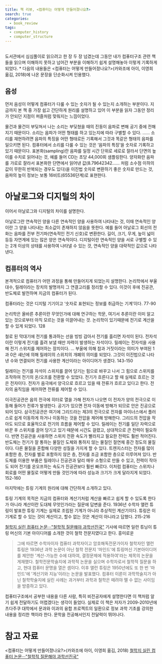 ```yaml
---
title: 책 리뷰, <컴퓨터는 어떻게 만들어졌나요?>
search: true
categories:
  - book_review
tags:
  - computer_history
  - computer_structure
---
```

<br />
도서관에서 심심풀이로 읽으려고 한 장 두 장 넘겼는데 그동안 내가 컴퓨터구조 관련 책들을 읽으며 이해하지 못하고 넘어간 부분을 이해하기 쉽게 설명해놓아 이렇게 기록하게 되었다. 
* 다음의 내용들은 <컴퓨터는 어떻게 만들어졌나요?>(카와조에 아이, 이영희 옮김, 2018)에 나온 문장을 단순화시켜 인용했다.


## 음성
먼저 음성이 어떻게 컴퓨터가 다룰 수 있는 숫자가 될 수 있는지 소개하는 부분이다. 지금까지 본 책 중 가장 쉽고 간단하게 원리를 설명하고 있어 이 부분을 읽자 그동안 정리가 안되던 지점이 퍼즐처럼 맞춰지는 느낌이었다.

물건과 물건이 부딪쳐서 나는 소리는 부딪쳤을 때의 진동이 음파로 변해 공기 중에 전해지기 때문이다. 소리는 음파가 어떤 형태를 하고 있는지에 따라 구별할 수 있다. ……
 소리를 재현하려면 음파의 특징을 어떤 형태로든 기록해서 그것과 똑같은 형태의 음파를 일으키면 된다. 컴퓨터에서 소리를 다룰 수 있는 것은 ‘음파의 특징’을 숫자로 기록하고 있기 때문이다.
표본화(sampling)란 음파를 일정 시간 단위로 세로로 잘라서 단면의 높이를 수치로 읽어내는 것, 예를 들어 CD는 초당 44,000회 샘플링한다.
양자화란 음파를 가로로 잘라서 표본화한 단면에서 읽어낸 값(8.79642342…… 처럼 소수점 이하의 값이 무한히 반복되는 경우도 있다)을 이진법 숫자로 변환하기 좋은 숫자로 만드는 것, 음파의 높이 정보는 보통 16비트(65536단계)로 표현한다.

# 아날로그와 디지털의 차이
이어서 아날로그와 디지털의 차이를 설명한다.   


아날로그란 연속적인 양을 다른 연속적인 양을 사용하여 나타내는 것, 이때 연속적인 양이란 그 양을 나타내는 최소값이 존재하지 않음을 뜻한다. 예를 들어 아날로그 회선의 전화는 음파를 전부 전기파(연속적인 전기 신호)로 변환한다. 길이, 크기, 무게, 높이 넓이 등등 자연계에 있는 많은 양은 연속적이다.
디지털이란 연속적인 양을 서로 구별할 수 있는 2개 이상의 상태를 사용하여 나타낼 수 있는 것, 연속적인 양을 대략적인 값으로 나타낸다.

   

## 컴퓨터의 역사

 본격적으로 컴퓨터가 어떤 과정을 통해 만들어지게 되었는지 설명한다. 논리학에서 부울대수, 릴레이라는 장치의 발명까지 그 연결고리를 정리할 수 있다. 이것이 후에 진공관, 반도체로 발전하며 지금의 컴퓨터가 된다.  


컴퓨터라는 것은 디지털 기기이고 ‘숫자로 표현되는 정보를 취급하는 기계’이다.
77-90

  

논리학은 올바른 추론이란 무엇인가에 대해 연구하는 학문, 여기서 추론이란 이미 알고 있는 것으로부터 아직 모르는 것을 이끌어내는 것. 논리학이 있기때문에 전기로 계산을 할 수 있게 되었다.
128
  

철로 된 막대기에 전기를 통과하는 선을 빙빙 감아서 전기를 흘리면 자석이 된다. 전자석이란 이렇게 전기를 흘려 보낼 때만 자력이 발생하는 자석이다.
릴레이는 전자석을 사용해 전기 스위치를 제어하는 장치이다.
… 부울에 의해 참과 거짓이라는 의미가 부여된 1과 0은 섀넌에 의해 릴레이의 스위치의 개폐의 의미를 되었다. 그것이 이진법으로 나타낸 수와 연결되어 전기를 사용한 계산이라는 아이디어가 생겼다.
143-150
  

릴레이는 전기를 자석이 스위치를 끌어 당기는 힘으로 바꾸고 나서 그 힘으로 스위치를 조작하여 전기의 온/오프를 전환할 수 있었다.
전기가 흐른다고 할 때 실제로 흐르는 것은 전자이다. 전자가 음극에서 양극으로 흐르고 있을 때 전류가 흐르고 있다고 한다. 전자의 움직임을 제어하면 전류를 제어할 수 있다.
  

이극진공관은 음의 전극에 히터로 열을 가해 전자가 나오면 이 전자가 양의 전극으로 이동해 들어가 전류가 발생한다. 공기가 있으면 전자 이동에 방해가 되므로 안은 진공으로 되어 있다.
삼극진공관은 여기에 그리드라는 제3의 전극으로 전자를 마이너스에서 플러스로 쉽게 이동하게 하거나 이동하는 것을 전압을 제어해 방해한다. 그리드의 전압을 작아도 되므로 효율적으로 전기의 흐름을 제어할 수 있다. 릴레이는 전기를 일단 자력으로 바꾼 후 스위치를 끌어 당기고 있기 때문에 시간도 걸렸고, 상대적으로 큰 전력이 필요하다. 반면 진공관을 사용하면 스위치 전환 속도가 빨라지고 필요한 전력도 훨씬 적어진다.
반도체는 전기가 잘 통하는 물질인 도체와 통하지 않는 물질인 절연체 중간 정도의 물질이다. 다른 물질을 혼합해 다양한 성질을 가지게 할 수 있다. 트렌지스터는 전자를 많이 포함한 층, 전자를 별로 포함하지 않은 층, 전자를 조금 포함한 층으로 이루어져 있다. 반도체를 이용한 부품은 릴레이나 진공관과 달리 매우 소형으로 만들 수 있고, 전력이 작아도 되어 전기를 온오프하는 속도가 진공관보다 훨씬 빠르다.
이처럼 컴퓨터는 스위치나 회로를 어떤 물질로 어떻게 만들 것인가에 따라 성능과 크기가 크게 달라지게 되었다.
152-160
  
마지막에는 튜링 기계의 원리에 대해 간단하게 소개하고 있다.    

튜링 기계의 목적은 지금의 컴퓨터와 계산기처럼 계산을 빠르고 쉽게 할 수 있도록 한다가 아니라 계산이란 도대체 무엇인가라는 질문에 답변을 준다.
1936년 수학자 앨런 튜링이 발표한 튜링 기계는 실제로 조립된 기계가 아니라 추상적인 계산기이다. 튜링은 이 기계로 할 수 있는 것이 계산이고, 할수 없는 것은 계산이 아니라고 답했다.
215-216

[철학지 실린 컴퓨터 논문···"철학적 질문해야 과학선진국"](https://www.hellodd.com/news/articleView.html?idxno=93901) 기사에 따르면 일런 튜닝이 튜링 머신의 기본 아이디어를 소개한 것이 철학 전문지였다고 한다. 흥미로운 

> 그에 따르면 수학자이자 컴퓨터 과학자이고 암호해독전문가이자 철학자인 앨런 튜링은 1936년 과학 논문이 아닌 철학 전문지 '마인드'에 튜링머신 기본아이디어를 제안한 '계산-가능한 수에 대하여, 결정문제에 적용하여'라는 제목의 논문을 게재했다. 철학전문학술지에 과학적 논문을 실으며 수학자로서 철학적 질문을 하고, 현대 컴퓨터 문명을 열은 셈이다.
이후 앨런 튜링은 1950년에도 또 한 번 '마인드'에 '계산기와 지능'이라는 논문을 발표했다. 컴퓨터 이론이 과학학술지가 아닌 철학학술지에 실린 사례는 과거부터 과학과 철학은 떼려야 뗄 수 없는 사이임을 방증하고 있다.


  컴퓨터구조에서 공부한 내용을 다른 사람, 특히 비전공자에게 설명한다면 이 책처럼 알기 쉽게 전달하기도 어렵겠다는 생각이 들었다. 실제로 이 책은 저자가 2009-2010년에 츠다주쿠 대학에서 문과와 이과의 융합 프로젝트의 일환으로 정보 과학 기초를 강의한 내용을 정리한 책이라 한다. 문학을 전공해서인지 전달력이 뛰어나다.  



# 참고 자료
<컴퓨터는 어떻게 만들어졌나요?>(카와조에 아이, 이영희 옮김, 2018)
[철학지 실린 컴퓨터 논문···"철학적 질문해야 과학선진국"](https://www.hellodd.com/news/articleView.html?idxno=93901)